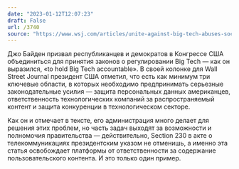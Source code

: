 ```yaml
---
date: "2023-01-12T12:07:23"
draft: False
url: /3740
source: "https://www.wsj.com/articles/unite-against-big-tech-abuses-social-media-privacy-competition-antitrust-children-algorithm-11673439411?mod=djemalertNEWS"
---
```


Джо Байден призвал республиканцев и демократов в Конгрессе США объединиться для принятия законов о регулировании Big Tech — как он выразился, «to hold Big Tech accountable». В своей колонке для Wall Street Journal президент США отметил, что есть как минимум три ключевые области, в которых необходимо предпринимать серьезные законодательные усилия — защита персональных данных американцев, ответственность технологических компаний за распространяемый контент и защита конкуренции в технологическом секторе. 

Как он и отмечает в тексте, его администрация много делает для решения этих проблем, но часть задач выходят за возможности и полномочия правительства — действительно, Section 230 в акте о телекоммуникациях президентским указом не отменишь, а именно эта статья освобождает платформы от ответственности за содержание пользовательского контента. И это только один пример.
